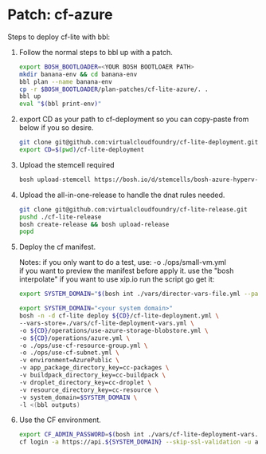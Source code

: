# Patch: cf-azure

Steps to deploy cf-lite with bbl:

1. Follow the normal steps to bbl up with a patch.

    ```bash
    export BOSH_BOOTLOADER=<YOUR BOSH BOOTLOAER PATH>
    mkdir banana-env && cd banana-env
    bbl plan --name banana-env
    cp -r $BOSH_BOOTLOADER/plan-patches/cf-lite-azure/. .
    bbl up
    eval "$(bbl print-env)"
    ```

2. export CD as your path to cf-deployment so you can copy-paste from below if you so desire.

    ```bash
    git clone git@github.com:virtualcloudfoundry/cf-lite-deployment.git
    export CD=$(pwd)/cf-lite-deployment
    ```

3. Upload the stemcell required

    ```bash
    bosh upload-stemcell https://bosh.io/d/stemcells/bosh-azure-hyperv-ubuntu-xenial-go_agent?v=97.17
    ```

4. Upload the all-in-one-release to handle the dnat rules needed.

    ```bash
    git clone git@github.com:virtualcloudfoundry/cf-lite-release.git
    pushd ./cf-lite-release
    bosh create-release && bosh upload-release
    popd
    ```

5. Deploy the cf manifest.

    Notes: if you only want to do a test, use:
          -o ./ops/small-vm.yml \
        if you want to preview the manifest before apply it. use the "bosh interpolate"
        if you want to use xip.io run the script go get it:

    ```bash
    export SYSTEM_DOMAIN="$(bosh int ./vars/director-vars-file.yml --path /cf_balancer_pub_ip).xip.io"
    ```

    ```bash
    export SYSTEM_DOMAIN="<your system domain>"
    bosh -n -d cf-lite deploy ${CD}/cf-lite-deployment.yml \
    --vars-store=./vars/cf-lite-deployment-vars.yml \
    -o ${CD}/operations/use-azure-storage-blobstore.yml \
    -o ${CD}/operations/azure.yml \
    -o ./ops/use-cf-resource-group.yml \
    -o ./ops/use-cf-subnet.yml \
    -v environment=AzurePublic \
    -v app_package_directory_key=cc-packages \
    -v buildpack_directory_key=cc-buildpack \
    -v droplet_directory_key=cc-droplet \
    -v resource_directory_key=cc-resource \
    -v system_domain=$SYSTEM_DOMAIN \
    -l <(bbl outputs)
    ```

6. Use the CF environment.

    ```bash
    export CF_ADMIN_PASSWORD=$(bosh int ./vars/cf-lite-deployment-vars.yml --path /cf_admin_password)
    cf login -a https://api.${SYSTEM_DOMAIN} --skip-ssl-validation -u admin -p $CF_ADMIN_PASSWORD
    ```
